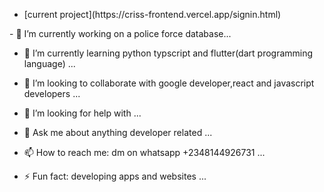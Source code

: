 -  
  <div class="custom-link">
  [current project](https://criss-frontend.vercel.app/signin.html)
</div>
- 🔭 I’m currently working on a police force database...
 
- 🌱 I’m currently learning python typscript and flutter(dart programming language) ...
 
- 👯 I’m looking to collaborate with google developer,react and javascript developers  ...
- 🤔 I’m looking for help with <just follow the account and check my various repos/> ...
- 💬 Ask me about anything developer related ...
- 📫 How to reach me: dm on whatsapp +2348144926731 ...
- ⚡ Fun fact: developing apps and websites ...
  
  
